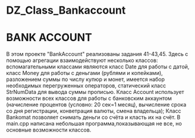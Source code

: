 # DZ_Class_Bankaccount
# BANK ACCOUNT
В этом проекте "BankAccount" реализованы задания 41-43,45.
Здесь с помощью агрегации взаимодействуют несколько классов:
вспомагательными классами являются класс Date для работы с датой,
класс Money для работы с деньгами (рублями и копейками), разложением суммы по числу купюр и монет, 
имеется набор необходимых перегруженных операторов,
статический класс StrNumData для вывода суммы прописью.
Класс Account использует возможности всех классов для работы с банковским аккаунтом
(начисление процентов (условно: 20 сек=1 месяц), вычисление срока со дня регистрации, конветрация валюты, смена владельца);
Класс Bankomat позволяет снимать деньги со счёта и класть их на счёт.
В main.cpp написана небольшая программа,показывающая не все, но основные возможности классов.
